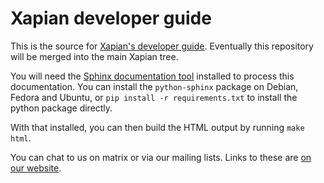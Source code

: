 # Xapian developer guide

This is the source for [Xapian's developer
guide](https://xapian-developer-guide.readthedocs.org/).
Eventually this repository will be merged into the main Xapian tree.

You will need the [Sphinx documentation tool](https://sphinx-doc.org/)
installed to process this documentation. You can install the `python-sphinx`
package on Debian, Fedora and Ubuntu, or `pip install -r requirements.txt`
to install the python package directly.

With that installed, you can then build the HTML output by running `make html`.

You can chat to us on matrix or via our mailing lists.  Links to
these are [on our website](https://xapian.org/lists).
